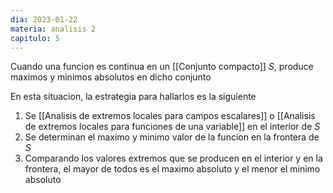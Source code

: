 ```yaml
---
dia: 2023-01-22
materia: analisis 2
capitulo: 5
---
```

Cuando una funcion es continua en un [[Conjunto compacto]] $S$, produce maximos y minimos absolutos en dicho conjunto

En esta situacion, la estrategia para hallarlos es la siguiente

 1. Se [[Analisis de extremos locales para campos escalares]] o [[Analisis de extremos locales para funciones de una variable]] en el interior de $S$
 2. Se determinan el maximo y minimo valor de la funcion en la frontera de $S$
 3. Comparando los valores extremos que se producen en el interior y en la frontera, el mayor de todos es el maximo absoluto y el menor el minimo absoluto